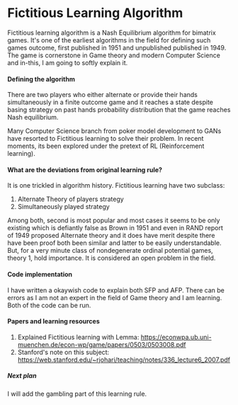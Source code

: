 # Fictitious Learning Algorithm

Fictitious learning algorithm is a Nash Equilibrium algorithm for bimatrix games. It's one of the earliest algorithms in the field for defining such games outcome, first published in 1951 and unpublished published in 1949. The game is cornerstone in Game theory and modern Computer Science and in-this, I am going to softly explain it. 


#### Defining the algorithm

There are two players who either alternate or provide their hands simultaneously in a finite outcome game and it reaches a state despite basing strategy on past hands probability distribution that the game reaches Nash equilibrium. 

Many Computer Science branch from poker model development to GANs have resorted to Fictitious learning to solve their problem. In recent moments, its been explored under the pretext of RL (Reinforcement learning). 


#### What are the deviations from original learning rule?

It is one trickled in algorithm history. Fictitious learning have two subclass:

1. Alternate Theory of players strategy  
2. Simultaneously played strategy

Among both, second is most popular and most cases it seems to be only existing which is defiantly false as Brown in 1951 and even in RAND report of 1949 proposed Alternate theory and it does have merit despite there have been proof both been similar and latter to be easily understandable. But, for a very minute class of nondegenerate ordinal potential games, theory 1, hold importance. It is considered an open problem in the field. 


#### Code implementation

I have written a okaywish code to explain both SFP and AFP. There can be errors as I am not an expert in the field of Game theory and I am learning. Both of the code can be run. 


#### Papers and learning resources

1. Explained Fictitious learning with Lemma: https://econwpa.ub.uni-muenchen.de/econ-wp/game/papers/0503/0503008.pdf  
2. Stanford's note on this subject: https://web.stanford.edu/~rjohari/teaching/notes/336_lecture6_2007.pdf  


##### Next plan

I will add the gambling part of this learning rule. 
